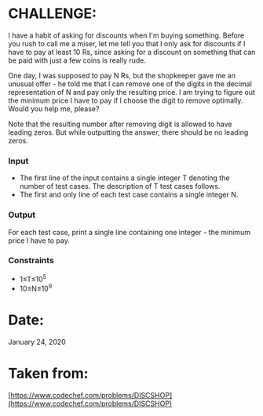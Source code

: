 ﻿# CHALLENGE:
I have a habit of asking for discounts when I'm buying something. Before you rush to call me a miser, let me tell you that I only ask for discounts if I have to pay at least 10 Rs, since asking for a discount on something that can be paid with just a few coins is really rude.

One day, I was supposed to pay N Rs, but the shopkeeper gave me an unusual offer - he told me that I can remove one of the digits in the decimal representation of N and pay only the resulting price. I am trying to figure out the minimum price I have to pay if I choose the digit to remove optimally. Would you help me, please?

Note that the resulting number after removing digit is allowed to have leading zeros. But while outputting the answer, there should be no leading zeros.
### Input

 - The first line of the input contains a single integer T denoting the
   number of test cases. The description of T test cases follows.
 - The first and only line of each test case contains a single integer
   N.

### Output
For each test case, print a single line containing one integer - the minimum price I have to pay.
### Constraints

 - 1≤T≤10<sup>5</sup>
 - 10≤N≤10<sup>9</sup>

# Date:
January 24, 2020
# Taken from:
[https://www.codechef.com/problems/DISCSHOP](https://www.codechef.com/problems/DISCSHOP)

